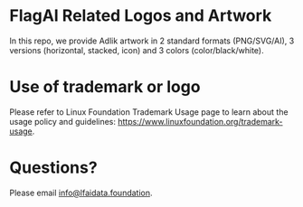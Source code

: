 # FlagAI Related Logos and Artwork 
In this repo, we provide Adlik artwork in 2 standard formats (PNG/SVG/AI), 3 versions (horizontal, stacked, icon) and 3 colors (color/black/white). 

# Use of trademark or logo 
Please refer to Linux Foundation Trademark Usage page to learn about the usage policy and guidelines: https://www.linuxfoundation.org/trademark-usage. 

# Questions? 
Please email info@lfaidata.foundation.
